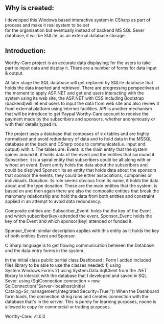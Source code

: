 
Why is created:
--------------
I developed this Windows based interactive system in CSharp as part of process and make it real system to be set  
for the organisation but eventually instead of backend MS SQL Sever database, it will be SQLite, as an external database storage.   

Introduction:
-------------
Worthy-Care project is an accurate data displaying; for the users to take part to input data and 
display it.
There are a number of forms for data input & output.

At later stage the SQL database will get replaced by SQLite database that holds the data inserted 
and retrieved.
There are progressing perspectives at the moment to apply ASP.NET and get end users interacting with the system using its web site, the ASP.NET with CSS including Bootstrap (backend)will let end users to input the data from web site and also review it from external platform using internet facilities.
API is another mechanism that will be introduce to get Paypal Worthy-Care account to receive the payment made by the subscribers and sponsors, whether anonymously or with their details typed in.

The project uses a database that composes of six tables and are highly normalised and avoid redundancy of data and to hold data in the MSSQL database at the back and CSharp code to communicate(i.e. input and output) with it.
The tables are: 
	Event: is the main entity that the system spines around it, it holds data of 
		the event and the entities that surround it.
	Subscriber: it is a spiral entity that subscribers could be all  along with or wihout an event.
	            Event entity holds the data about the subscribers and could be displyed
	Sponsor: its an entity that holds data about the sponsors that sponsor the events, they
		 could be either associations, companies or individuals.
	Donation: its role seems obvious from its name, it holds the data about and the type
		  donation.
These are the main entities that the system, is based on and then again there are also the composite
entities that break the man:many relationship and hold the data from both entities and constraint 
applied in an attempt to avoid data redundancy.

Composite entities are:
Subscriber_Event: holds the the key of the Event and which subscriber(key) attended the event.
Sponsor_Event: holds the key of the Event and which sponsor(key) attended or funded it.
	
 Sponsor_Event: similar description applies with this entity as it holds the key of both entities
	Event and Sponsor.

C Sharp language is to get flowing communication between the Database and the data entry forms in the
system.

In the initial class public partial class Dashboard : Form
 I added included files library to be able to use the classes needed: 
	1) using System.Windows.Forms
	2) using System.Data.SqlClient 
from the .NET library to interact with the database that I developed and saved in SQL Sever.
using (SqlConnection connection = new SqlConnection("Server=localhost;Initial Catalog=Gr_management;Integrated Security=True;"))
When the Dashboard form loads, the connection string runs and creates connection with the database that's in the server.
This is purely for learning purposes, noone is allowed to copy for commercial or trading purposes. 

Worthy-Care: v1.0.0
